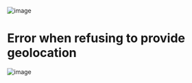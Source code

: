 ![image](https://github.com/chikiryava/GeolocationWeather/assets/98350681/1f2bd4e6-cb90-4070-bcf1-260a714603ca)

# Error when refusing to provide geolocation
![image](https://github.com/chikiryava/GeolocationWeather/assets/98350681/19ab2ea1-191d-45eb-925b-a9d3146add0e)

